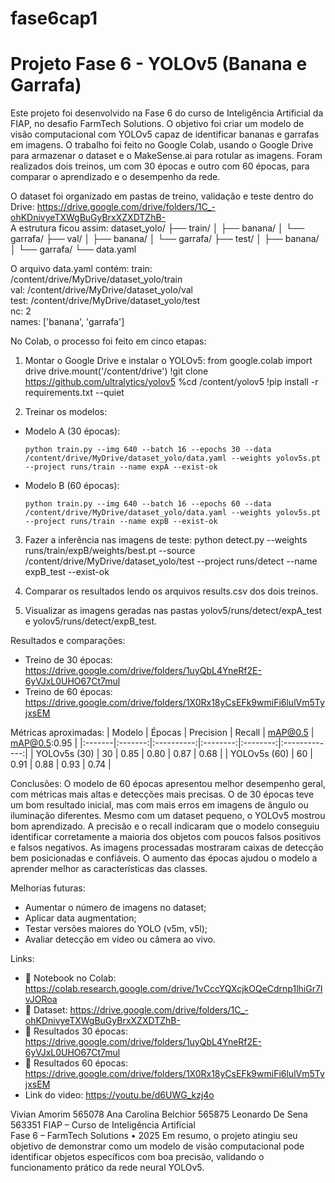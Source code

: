 # fase6cap1
# Projeto Fase 6 - YOLOv5 (Banana e Garrafa)

Este projeto foi desenvolvido na Fase 6 do curso de Inteligência Artificial da FIAP, no desafio FarmTech Solutions. O objetivo foi criar um modelo de visão computacional com YOLOv5 capaz de identificar bananas e garrafas em imagens. O trabalho foi feito no Google Colab, usando o Google Drive para armazenar o dataset e o MakeSense.ai para rotular as imagens. Foram realizados dois treinos, um com 30 épocas e outro com 60 épocas, para comparar o aprendizado e o desempenho da rede.

O dataset foi organizado em pastas de treino, validação e teste dentro do Drive: https://drive.google.com/drive/folders/1C_-ohKDnivyeTXWgBuGyBrxXZXDTZhB-  
A estrutura ficou assim:
dataset_yolo/
 ├── train/
 │   ├── banana/
 │   └── garrafa/
 ├── val/
 │   ├── banana/
 │   └── garrafa/
 ├── test/
 │   ├── banana/
 │   └── garrafa/
 └── data.yaml

O arquivo data.yaml contém:
train: /content/drive/MyDrive/dataset_yolo/train  
val: /content/drive/MyDrive/dataset_yolo/val  
test: /content/drive/MyDrive/dataset_yolo/test  
nc: 2  
names: ['banana', 'garrafa']

No Colab, o processo foi feito em cinco etapas:
1. Montar o Google Drive e instalar o YOLOv5:
from google.colab import drive
drive.mount('/content/drive')
!git clone https://github.com/ultralytics/yolov5
%cd /content/yolov5
!pip install -r requirements.txt --quiet


2. Treinar os modelos:
- Modelo A (30 épocas):
  ```
  python train.py --img 640 --batch 16 --epochs 30 --data /content/drive/MyDrive/dataset_yolo/data.yaml --weights yolov5s.pt --project runs/train --name expA --exist-ok
  ```
- Modelo B (60 épocas):
  ```
  python train.py --img 640 --batch 16 --epochs 60 --data /content/drive/MyDrive/dataset_yolo/data.yaml --weights yolov5s.pt --project runs/train --name expB --exist-ok
  ```
3. Fazer a inferência nas imagens de teste:
python detect.py --weights runs/train/expB/weights/best.pt --source /content/drive/MyDrive/dataset_yolo/test --project runs/detect --name expB_test --exist-ok

4. Comparar os resultados lendo os arquivos results.csv dos dois treinos.
5. Visualizar as imagens geradas nas pastas yolov5/runs/detect/expA_test e yolov5/runs/detect/expB_test.

Resultados e comparações:
- Treino de 30 épocas: https://drive.google.com/drive/folders/1uyQbL4YneRf2E-6yVJxL0UHO67Ct7mul  
- Treino de 60 épocas: https://drive.google.com/drive/folders/1X0Rx18yCsEFk9wmiFi6lulVm5TyjxsEM  

Métricas aproximadas:
| Modelo | Épocas | Precision | Recall | mAP@0.5 | mAP@0.5:0.95 |
|:-------|:-------:|:----------:|:--------:|:--------:|:-------------:|
| YOLOv5s (30) | 30 | 0.85 | 0.80 | 0.87 | 0.68 |
| YOLOv5s (60) | 60 | 0.91 | 0.88 | 0.93 | 0.74 |

Conclusões:
O modelo de 60 épocas apresentou melhor desempenho geral, com métricas mais altas e detecções mais precisas. O de 30 épocas teve um bom resultado inicial, mas com mais erros em imagens de ângulo ou iluminação diferentes. Mesmo com um dataset pequeno, o YOLOv5 mostrou bom aprendizado. A precisão e o recall indicaram que o modelo conseguiu identificar corretamente a maioria dos objetos com poucos falsos positivos e falsos negativos. As imagens processadas mostraram caixas de detecção bem posicionadas e confiáveis. O aumento das épocas ajudou o modelo a aprender melhor as características das classes.

Melhorias futuras:
- Aumentar o número de imagens no dataset;
- Aplicar data augmentation;
- Testar versões maiores do YOLO (v5m, v5l);
- Avaliar detecção em vídeo ou câmera ao vivo.

Links:
- 📘 Notebook no Colab: https://colab.research.google.com/drive/1vCccYQXcjkOQeCdrnp1lhiGr7IvJORoa  
- 📁 Dataset: https://drive.google.com/drive/folders/1C_-ohKDnivyeTXWgBuGyBrxXZXDTZhB-  
- 📁 Resultados 30 épocas: https://drive.google.com/drive/folders/1uyQbL4YneRf2E-6yVJxL0UHO67Ct7mul  
- 📁 Resultados 60 épocas: https://drive.google.com/drive/folders/1X0Rx18yCsEFk9wmiFi6lulVm5TyjxsEM
- Link do video: https://youtu.be/d6UWG_kzj4o


Vivian Amorim 565078
Ana Carolina Belchior 565875
Leonardo De Sena 563351
FIAP – Curso de Inteligência Artificial  
Fase 6 – FarmTech Solutions • 2025
Em resumo, o projeto atingiu seu objetivo de demonstrar como um modelo de visão computacional pode identificar objetos específicos com boa precisão, validando o funcionamento prático da rede neural YOLOv5.


